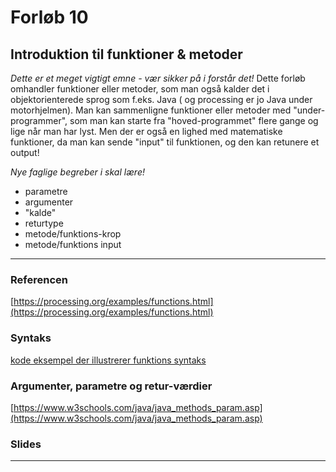 # Forløb 10
## Introduktion til funktioner & metoder

*Dette er et meget vigtigt emne - vær sikker på i forstår det!*
Dette forløb omhandler funktioner eller metoder, som man også kalder det i objektorienterede sprog som f.eks. Java ( og processing er jo Java under motorhjelmen).
Man kan sammenligne funktioner eller metoder med "under-programmer", som man kan starte fra "hoved-programmet" flere gange og lige når man har lyst.
Men der er også en lighed med matematiske funktioner, da man kan sende "input" til funktionen, og den kan retunere et output!

*Nye faglige begreber i skal lære!*
- parametre
- argumenter
- "kalde"
- returtype
- metode/funktions-krop
- metode/funktions input

--------------------------------------------------------------------------------------------------------------------------------------------------

### Referencen
[https://processing.org/examples/functions.html](https://processing.org/examples/functions.html)

### Syntaks
[kode eksempel der illustrerer funktions syntaks](kodeeksempel1.md)


### Argumenter, parametre og retur-værdier
[https://www.w3schools.com/java/java_methods_param.asp](https://www.w3schools.com/java/java_methods_param.asp)

### Slides


--------------------------------------------------------------------------------------------------------------------------------------------------
